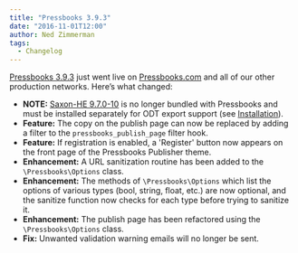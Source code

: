 ```yaml
---
title: "Pressbooks 3.9.3"
date: "2016-11-01T12:00"
author: Ned Zimmerman
tags:
  - Changelog
---
```


[Pressbooks 3.9.3](https://github.com/pressbooks/pressbooks/releases/tag/v3.9.3) just went
live on [Pressbooks.com](https://pressbooks.com) and all of our other production networks.
Here’s what changed:

- **NOTE:** [Saxon-HE 9.7.0-10](https://sourceforge.net/projects/saxon/files/Saxon-HE/) is
  no longer bundled with Pressbooks and must be installed separately for ODT export
  support (see [Installation](/installation)).
- **Feature:** The copy on the publish page can now be replaced by adding a filter to the
  `pressbooks_publish_page` filter hook.
- **Feature:** If registration is enabled, a 'Register' button now appears on the front
  page of the Pressbooks Publisher theme.
- **Enhancement:** A URL sanitization routine has been added to the `\Pressbooks\Options`
  class.
- **Enhancement:** The methods of `\Pressbooks\Options` which list the options of various
  types (bool, string, float, etc.) are now optional, and the sanitize function now checks
  for each type before trying to sanitize it.
- **Enhancement:** The publish page has been refactored using the `\Pressbooks\Options`
  class.
- **Fix:** Unwanted validation warning emails will no longer be sent.
